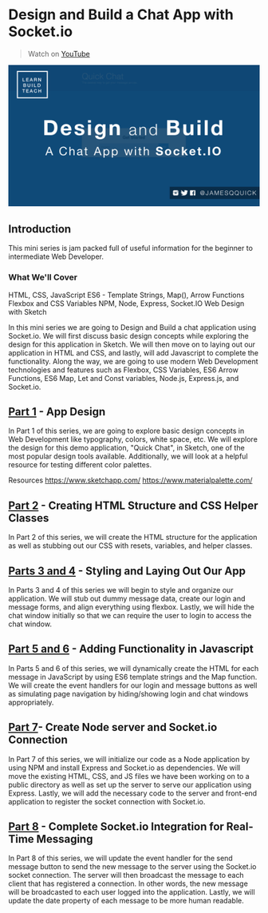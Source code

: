 # Design and Build a Chat App with Socket.io

> Watch on [YouTube](https://www.youtube.com/playlist?list=PLDlWc9AfQBfbyGwhSlxg16mQGpGnauCwq)

![](./images/preview.png)

## Introduction

This mini series is jam packed full of useful information for the beginner to intermediate Web Developer.

### What We'll Cover

HTML, CSS, JavaScript
ES6 - Template Strings, Map(), Arrow Functions
Flexbox and CSS Variables
NPM, Node, Express, Socket.IO
Web Design with Sketch

In this mini series we are going to Design and Build a chat application using Socket.io. We will first discuss basic design concepts while exploring the design for this application in Sketch. We will then move on to laying out our application in HTML and CSS, and lastly, will add Javascript to complete the functionality. Along the way, we are going to use modern Web Development technologies and features such as Flexbox, CSS Variables, ES6 Arrow Functions, ES6 Map, Let and Const variables, Node.js, Express.js, and Socket.io.

## [Part 1](/part-1) - App Design

In Part 1 of this series, we are going to explore basic design concepts in Web Development like typography, colors, white space, etc. We will explore the design for this demo application, "Quick Chat", in Sketch, one of the most popular design tools available. Additionally, we will look at a helpful resource for testing different color palettes.

Resources
https://www.sketchapp.com/
https://www.materialpalette.com/

## [Part 2](/part-2) - Creating HTML Structure and CSS Helper Classes

In Part 2 of this series, we will create the HTML structure for the application as well as stubbing out our CSS with resets, variables, and helper classes.

## [Parts 3 and 4](/parts-3-and-4) - Styling and Laying Out Our App

In Parts 3 and 4 of this series we will begin to style and organize our application. We will stub out dummy message data, create our login and message forms, and align everything using flexbox. Lastly, we will hide the chat window initially so that we can require the user to login to access the chat window.

## [Part 5 and 6](/parts-5-and-6) - Adding Functionality in Javascript

In Parts 5 and 6 of this series, we will dynamically create the HTML for each message in JavaScript by using ES6 template strings and the Map function. We will create the event handlers for our login and message buttons as well as simulating page navigation by hiding/showing login and chat windows appropriately.

## [Part 7](/part-7)- Create Node server and Socket.io Connection

In Part 7 of this series, we will initialize our code as a Node application by using NPM and install Express and Socket.io as dependencies. We will move the existing HTML, CSS, and JS files we have been working on to a public directory as well as set up the server to serve our application using Express. Lastly, we will add the necessary code to the server and front-end application to register the socket connection with Socket.io.

## [Part 8](/part-8) - Complete Socket.io Integration for Real-Time Messaging

In Part 8 of this series, we will update the event handler for the send message button to send the new message to the server using the Socket.io socket connection. The server will then broadcast the message to each client that has registered a connection. In other words, the new message will be broadcasted to each user logged into the application. Lastly, we will update the date property of each message to be more human readable.
